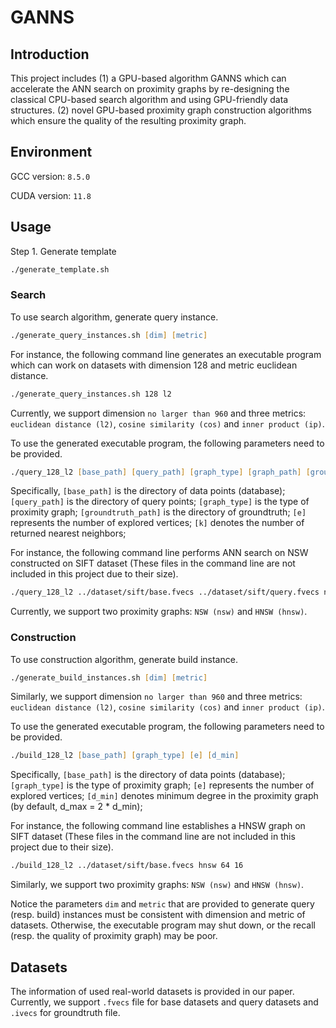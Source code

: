 # GANNS
## Introduction
This project includes (1) a GPU-based algorithm GANNS which can accelerate 
the ANN search on proximity graphs by re-designing the classical CPU-based search algorithm 
and using GPU-friendly data structures. 
(2) novel GPU-based proximity graph construction algorithms which ensure the quality of the resulting proximity graph.

## Environment
GCC version: ```8.5.0```

CUDA version: ```11.8```

## Usage
Step 1. Generate template
```zsh
./generate_template.sh
```

### Search
To use search algorithm, generate query instance.
```zsh
./generate_query_instances.sh [dim] [metric]
```
For instance, the following command line generates an executable program which can work on datasets with dimension 128 and metric euclidean distance. 
```zsh
./generate_query_instances.sh 128 l2
```
Currently, we support dimension ```no larger than 960``` and three metrics: ```euclidean distance (l2)```, ```cosine similarity (cos)``` and ```inner product (ip)```.

To use the generated executable program, the following parameters need to be provided.
```zsh
./query_128_l2 [base_path] [query_path] [graph_type] [graph_path] [groundtruth_path] [e] [k]
```
Specifically, ```[base_path]``` is the directory of data points (database); ```[query_path]``` is the directory of query points; ```[graph_type]``` is the type of proximity graph; 
```[groundtruth_path]``` is the directory of groundtruth; ```[e]``` represents the number of explored vertices; ```[k]``` denotes the number of returned nearest neighbors;

For instance, the following command line performs ANN search on NSW constructed on SIFT dataset 
(These files in the command line are not included in this project due to their size).
```zsh
./query_128_l2 ../dataset/sift/base.fvecs ../dataset/sift/query.fvecs nsw ../dataset/sift/base.fvecs_64_16.nsw ../dataset/sift/groundtruth.ivecs 64 10
```
Currently, we support two proximity graphs: ```NSW (nsw)``` and ```HNSW (hnsw)```.

### Construction
To use construction algorithm, generate build instance.
```zsh
./generate_build_instances.sh [dim] [metric]
```
Similarly, we support dimension ```no larger than 960``` and three metrics: ```euclidean distance (l2)```, ```cosine similarity (cos)``` and ```inner product (ip)```.

To use the generated executable program, the following parameters need to be provided.
```zsh
./build_128_l2 [base_path] [graph_type] [e] [d_min]
```
Specifically, ```[base_path]``` is the directory of data points (database); ```[graph_type]``` is the type of proximity graph; 
```[e]``` represents the number of explored vertices; ```[d_min]``` denotes minimum degree in the proximity graph (by default, d_max = 2 * d_min);

For instance, the following command line establishes a HNSW graph on SIFT dataset 
(These files in the command line are not included in this project due to their size).
```zsh
./build_128_l2 ../dataset/sift/base.fvecs hnsw 64 16
```
Similarly, we support two proximity graphs: ```NSW (nsw)``` and ```HNSW (hnsw)```.

Notice the parameters ```dim``` and ```metric``` that are provided to generate query (resp. build) instances must be consistent with dimension and metric of datasets. 
Otherwise, the executable program may shut down, or the recall (resp. the quality of proximity graph) may be poor.

## Datasets
The information of used real-world datasets is provided in our paper. Currently, we support ```.fvecs``` file for base datasets and query datasets 
and ```.ivecs``` for groundtruth file.
